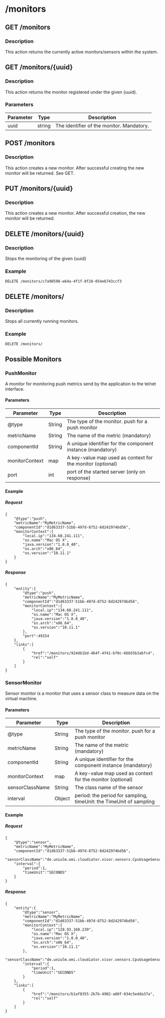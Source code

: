 # /monitors

## GET /monitors
### Description
This action returns the currently active monitors/sensors within the system.

## GET /monitors/{uuid}
### Description
This action returns the monitor registered under the given {uuid}.

### Parameters
Parameter | Type    | Description
----------|-------- |-------------
uuid   | string | The identifier of the monitor. Mandatory.

## POST /monitors
### Description
This action creates a new monitor. After successful creating the new monitor will be returned. See GET.

## PUT /monitors/{uuid}
### Description
This action creates a new monitor. After successful creation, the new monitor will be returned.

## DELETE /monitors/{uuid}
### Description
Stops the monitoring of the given {uuid}
### Example
```
DELETE /monitors/c7a98598-e64a-4f1f-8f28-054eb743ccf3
```

## DELETE /monitors/
### Description 
Stops all currently running monitors.
### Example
```
DELETE /monitors/
```

## Possible Monitors



### PushMonitor

A monitor for monitoring push metrics send by the application to the telnet interface.

#### Parameters

Parameter | Type | Description
----------|------| -----------
@type | String | The type of the monitor. push for a push monitor
metricName | String | The name of the metric (mandatory)
componentId | String | A unique identifier for the component instance (mandatory)
monitorContext | map | A key-value map used as context for the monitor (optional)
port | int | port of the started server (only on response)

#### Example
##### Request
```
{
    "@type":"push",
    "metricName":"MyMetricName",
    "componentId":"d1d63337-51bb-497d-8752-8d242974bd56",
    "monitorContext":{
        "local.ip":"134.60.241.111",
        "os.name":"Mac OS X",
        "java.version":"1.8.0_40",
        "os.arch":"x86_64",
        "os.version":"10.11.1"
    }
}
```
##### Response
```
{
    "entity":{
        "@type":"push",
        "metricName":"MyMetricName",
        "componentId":"d1d63337-51bb-497d-8752-8d242974bd56",
        "monitorContext":{
            "local.ip":"134.60.241.111",
            "os.name":"Mac OS X",
            "java.version":"1.8.0_40",
            "os.arch":"x86_64",
            "os.version":"10.11.1"
        },
        "port":49154
    },
    "links":[
        {
            "href":"/monitors/924db1bd-464f-4f41-bf0c-66b55b3abfc4",
            "rel":"self"
        }
    ]
}
```


### SensorMonitor

Sensor monitor is a monitor that uses a sensor class to measure data on the virtual machine.

#### Parameters

Parameter | Type | Description
----------|------| -----------
@type | String | The type of the monitor. push for a push monitor
metricName | String | The name of the metric (mandatory)
componentId | String | A unique identifier for the component instance (mandatory)
monitorContext | map | A key-value map used as context for the monitor (optional)
sensorClassName | String | The class name of the sensor
interval | Object | period: the period for sampling, timeUnit: the TimeUnit of sampling

#### Example
##### Request
```
{
    "@type":"sensor",
    "metricName":"MyMetricName",
    "componentId":"d1d63337-51bb-497d-8752-8d242974bd56",
    "sensorClassName":"de.uniulm.omi.cloudiator.visor.sensors.CpuUsageSensor",
    "interval":{
        "period":1,
        "timeUnit":"SECONDS"
    }
}
```
##### Response
```
{
    "entity":{
        "@type":"sensor",
        "metricName":"MyMetricName",
        "componentId":"d1d63337-51bb-497d-8752-8d242974bd56",
        "monitorContext":{
            "local.ip":"128.93.160.239",
            "os.name":"Mac OS X",
            "java.version":"1.8.0_40",
            "os.arch":"x86_64",
            "os.version":"10.11.1"
        },
        "sensorClassName":"de.uniulm.omi.cloudiator.visor.sensors.CpuUsageSensor",
        "interval":{
            "period":1,
            "timeUnit":"SECONDS"
        }
    },
    "links":[
        {
            "href":"/monitors/b1af8355-2b7b-4902-a60f-034c5edda37a",
            "rel":"self"
        }
    ]
}
```
